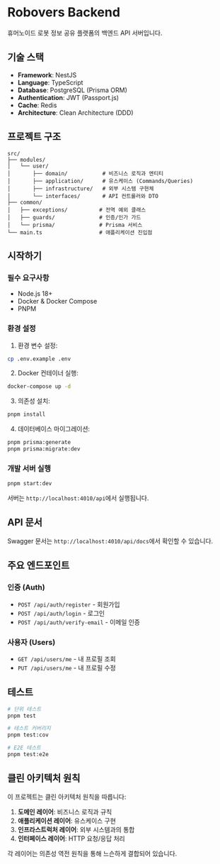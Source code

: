 # Robovers Backend

휴머노이드 로봇 정보 공유 플랫폼의 백엔드 API 서버입니다.

<!-- CI/CD 파이프라인 테스트: 2025-07-28 -->

## 기술 스택

- **Framework**: NestJS
- **Language**: TypeScript
- **Database**: PostgreSQL (Prisma ORM)
- **Authentication**: JWT (Passport.js)
- **Cache**: Redis
- **Architecture**: Clean Architecture (DDD)

## 프로젝트 구조

```
src/
├── modules/
│   └── user/
│       ├── domain/           # 비즈니스 로직과 엔티티
│       ├── application/      # 유스케이스 (Commands/Queries)
│       ├── infrastructure/   # 외부 시스템 구현체
│       └── interfaces/       # API 컨트롤러와 DTO
├── common/
│   ├── exceptions/          # 전역 예외 클래스
│   ├── guards/              # 인증/인가 가드
│   └── prisma/              # Prisma 서비스
└── main.ts                  # 애플리케이션 진입점
```

## 시작하기

### 필수 요구사항

- Node.js 18+
- Docker & Docker Compose
- PNPM

### 환경 설정

1. 환경 변수 설정:
```bash
cp .env.example .env
```

2. Docker 컨테이너 실행:
```bash
docker-compose up -d
```

3. 의존성 설치:
```bash
pnpm install
```

4. 데이터베이스 마이그레이션:
```bash
pnpm prisma:generate
pnpm prisma:migrate:dev
```

### 개발 서버 실행

```bash
pnpm start:dev
```

서버는 `http://localhost:4010/api`에서 실행됩니다.

## API 문서

Swagger 문서는 `http://localhost:4010/api/docs`에서 확인할 수 있습니다.

## 주요 엔드포인트

### 인증 (Auth)
- `POST /api/auth/register` - 회원가입
- `POST /api/auth/login` - 로그인
- `POST /api/auth/verify-email` - 이메일 인증

### 사용자 (Users)
- `GET /api/users/me` - 내 프로필 조회
- `PUT /api/users/me` - 내 프로필 수정

## 테스트

```bash
# 단위 테스트
pnpm test

# 테스트 커버리지
pnpm test:cov

# E2E 테스트
pnpm test:e2e
```

## 클린 아키텍처 원칙

이 프로젝트는 클린 아키텍처 원칙을 따릅니다:

1. **도메인 레이어**: 비즈니스 로직과 규칙
2. **애플리케이션 레이어**: 유스케이스 구현
3. **인프라스트럭처 레이어**: 외부 시스템과의 통합
4. **인터페이스 레이어**: HTTP 요청/응답 처리

각 레이어는 의존성 역전 원칙을 통해 느슨하게 결합되어 있습니다.
